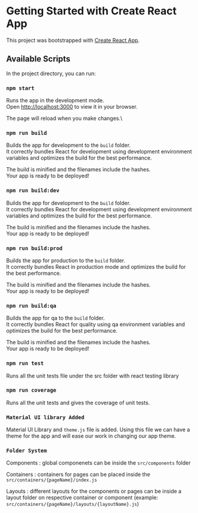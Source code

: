 # Getting Started with Create React App

This project was bootstrapped with [Create React App](https://github.com/facebook/create-react-app).

## Available Scripts

In the project directory, you can run:

### `npm start`

Runs the app in the development mode.\
Open [http://localhost:3000](http://localhost:3000) to view it in your browser.

The page will reload when you make changes.\

### `npm run build`

Builds the app for development to the `build` folder.\
It correctly bundles React for development using development environment variables and optimizes the build for the best performance.

The build is minified and the filenames include the hashes.\
Your app is ready to be deployed!

### `npm run build:dev`

Builds the app for development to the `build` folder.\
It correctly bundles React for development using development environment variables and optimizes the build for the best performance.

The build is minified and the filenames include the hashes.\
Your app is ready to be deployed!

### `npm run build:prod`

Builds the app for production to the `build` folder.\
It correctly bundles React in production mode and optimizes the build for the best performance.

The build is minified and the filenames include the hashes.\
Your app is ready to be deployed!

### `npm run build:qa`

Builds the app for qa to the `build` folder.\
It correctly bundles React for quality using qa environment variables and optimizes the build for the best performance.

The build is minified and the filenames include the hashes.\
Your app is ready to be deployed!

### `npm run test`

Runs all the unit tests file under the src folder with react testing library

### `npm run coverage`

Runs all the unit tests and gives the coverage of unit tests.

### `Material UI library Added`

Material UI Library and `theme.js` file is added. Using this file we can have a theme for the app and will ease our work in changing our app theme.

### `Folder System`

Components : global componenets can be inside the `src/components` folder  

Containers : containers for pages can be placed inside the `src/containers/{pageName}/index.js`  

Layouts : different layouts for the components or pages can be inside a layout folder on respective container or component (example: `src/containers/{pageName}/layouts/{layoutName}.js`)  

